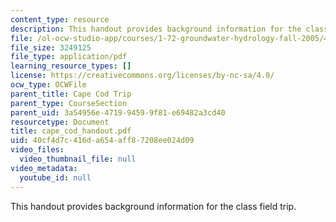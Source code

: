 ```yaml
---
content_type: resource
description: This handout provides background information for the class field trip.
file: /ol-ocw-studio-app/courses/1-72-groundwater-hydrology-fall-2005/40cf4d7c416da654aff87208ee024d09_cape_cod_handout.pdf
file_size: 3249125
file_type: application/pdf
learning_resource_types: []
license: https://creativecommons.org/licenses/by-nc-sa/4.0/
ocw_type: OCWFile
parent_title: Cape Cod Trip
parent_type: CourseSection
parent_uid: 3a54956e-4719-9459-9f81-e69482a3cd40
resourcetype: Document
title: cape_cod_handout.pdf
uid: 40cf4d7c-416d-a654-aff8-7208ee024d09
video_files:
  video_thumbnail_file: null
video_metadata:
  youtube_id: null
---
```

This handout provides background information for the class field trip.